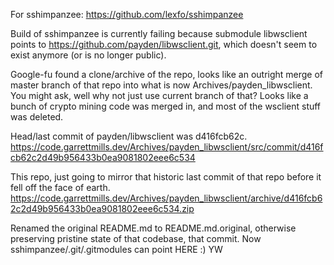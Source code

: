 For sshimpanzee:
https://github.com/lexfo/sshimpanzee

Build of sshimpanzee is currently failing because submodule libwsclient points to https://github.com/payden/libwsclient.git, which doesn't seem to exist anymore (or is no longer public).

Google-fu found a clone/archive of the repo, looks like an outright merge of master branch of that repo into what is now Archives/payden_libwsclient.
You might ask, well why not just use current branch of that?  Looks like a bunch of crypto mining code was merged in, and most of the wsclient stuff was deleted.

Head/last commit of payden/libwsclient was d416fcb62c.  
https://code.garrettmills.dev/Archives/payden_libwsclient/src/commit/d416fcb62c2d49b956433b0ea9081802eee6c534

This repo, just going to mirror that historic last commit of that repo before it fell off the face of earth.
https://code.garrettmills.dev/Archives/payden_libwsclient/archive/d416fcb62c2d49b956433b0ea9081802eee6c534.zip

Renamed the original README.md to README.md.original, otherwise preserving pristine state of that codebase, that commit.
Now sshimpanzee/.git/.gitmodules can point HERE :) YW
